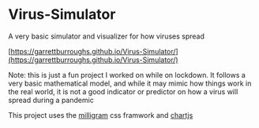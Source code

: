# Virus-Simulator
A very basic simulator and visualizer for how viruses spread

[https://garrettburroughs.github.io/Virus-Simulator/](https://garrettburroughs.github.io/Virus-Simulator/)

Note: this is just a fun project I worked on while on lockdown. It follows a very basic mathematical model, and while it may mimic how things work in the 
real world, it is not a good indicator or predictor on how a virus will spread during a pandemic

This project uses the [milligram](https://milligram.io/#getting-started) css framwork and [chartjs](https://www.chartjs.org/)

